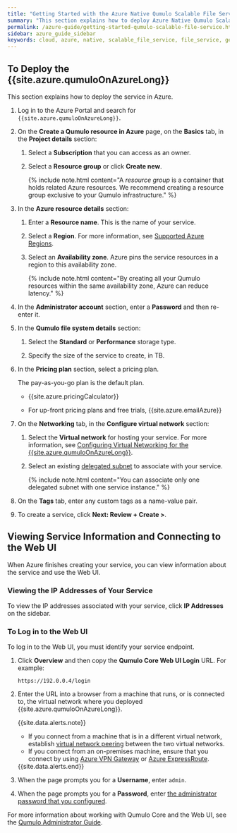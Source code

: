 ```yaml
---
title: "Getting Started with the Azure Native Qumulo Scalable File Service"
summary: "This section explains how to deploy Azure Native Qumulo Scalable File Service, view information about your service, and connect to the Web UI."
permalink: /azure-guide/getting-started-qumulo-scalable-file-service.html
sidebar: azure_guide_sidebar
keywords: cloud, azure, native, scalable_file_service, file_service, getting_started
---
```


## To Deploy the {{site.azure.qumuloOnAzureLong}}
This section explains how to deploy the service in Azure.

1. Log in to the Azure Portal and search for `{{site.azure.qumuloOnAzureLong}}`.

1. On the **Create a Qumulo resource in Azure** page, on the **Basics** tab, in the **Project details** section:

   1. Select a **Subscription** that you can access as an owner.
   
   1. Select a **Resource group** or click **Create new**.
      
      {% include note.html content="A _resource group_ is a container that holds related Azure resources. We recommend creating a resource group exclusive to your Qumulo infrastructure." %}

1. In the **Azure resource details** section:

   1. Enter a **Resource name**. This is the name of your service.
   
   1. Select a **Region**. For more information, see [Supported Azure Regions](how-qumulo-scalable-file-service-works.html#supported-azure-regions).
   
   1. Select an **Availability zone**. Azure pins the service resources in a region to this availability zone.
   
      {% include note.html content="By creating all your Qumulo resources within the same availability zone, Azure can reduce latency." %}

1. <a id="admin-password"></a>In the **Administrator account** section, enter a **Password** and then re-enter it.

1. In the **Qumulo file system details** section:

   1. Select the **Standard** or **Performance** storage type.
   
   1. Specify the size of the service to create, in TB.

1. In the **Pricing plan** section, select a pricing plan.

   The pay-as-you-go plan is the default plan.

   * {{site.azure.pricingCalculator}}

   * For up-front pricing plans and free trials, {{site.azure.emailAzure}}

1. On the **Networking** tab, in the **Configure virtual network** section:

   1. Select the **Virtual network** for hosting your service. For more information, see [Configuring Virtual Networking for the {{site.azure.qumuloOnAzureLong}}](configuring-virtual-networking-qumulo-scalable-file-service.html).
   
   1. Select an existing [delegated subnet](https://learn.microsoft.com/en-us/azure/virtual-network/subnet-delegation-overview) to associate with your service.
   
      {% include note.html content="You can associate only one delegated subnet with one service instance." %}

1. On the **Tags** tab, enter any custom tags as a name-value pair.

1. To create a service, click **Next: Review + Create >**.


## Viewing Service Information and Connecting to the Web UI
When Azure finishes creating your service, you can view information about the service and use the Web UI.

### Viewing the IP Addresses of Your Service
To view the IP addresses associated with your service, click **IP Addresses** on the sidebar.

### To Log in to the Web UI
To log in to the Web UI, you must identify your service endpoint.

1. Click **Overview** and then copy the **Qumulo Core Web UI Login** URL. For example:

   ```
   https://192.0.0.4/login
   ```
   
1. Enter the URL into a browser from a machine that runs, or is connected to, the virtual network where you deployed {{site.azure.qumuloOnAzureLong}}.

   {{site.data.alerts.note}}
   <ul>
     <li>If you connect from a machine that is in a different virtual network, establish <a href="https://learn.microsoft.com/en-us/azure/virtual-network/virtual-network-peering-overview">virtual network peering</a> between the two virtual networks.</li>
     <li>If you connect from an on-premises machine, ensure that you connect by using <a href="https://learn.microsoft.com/en-us/azure/vpn-gateway/vpn-gateway-about-vpngateways">Azure VPN Gateway</a> or <a href="https://learn.microsoft.com/en-us/azure/expressroute/expressroute-introduction">Azure ExpressRoute</a>.</li>
   </ul>
   {{site.data.alerts.end}}

1. When the page prompts you for a **Username**, enter `admin`.

1. When the page prompts you for a **Password**, enter [the administrator password that you configured](#admin-password).

For more information about working with Qumulo Core and the Web UI, see the [Qumulo Administrator Guide](https://docs.qumulo.com/administrator-guide/).
